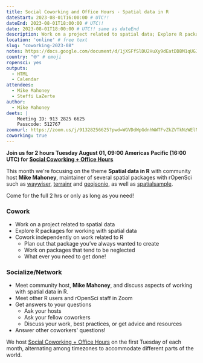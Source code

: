 ```yaml
---
title: Social Coworking and Office Hours - Spatial data in R
dateStart: 2023-08-01T16:00:00 # UTC!!
dateEnd: 2023-08-01T18:00:00 # UTC!!
date: 2023-08-01T18:00:00 # UTC!! same as dateEnd
description: Work on a project related to spatial data; Explore R packages for working with spatial data; Cowork independently on work related to R!
location: 'online' # free text
slug: "coworking-2023-08"
notes: https://docs.google.com/document/d/1jXSFfSlDU2HuXy9dEatDDBM1qUGJ8ar-kGFsTYsT85s/edit
country: "🌐" # emoji
ropensci: yes
outputs:
  - HTML
  - Calendar
attendees:
  - Mike Mahoney
  - Steffi LaZerte
author:
  - Mike Mahoney
deets: |
    Meeting ID: 913 2825 6625
    Passcode: 512767
zoomurl: https://zoom.us/j/91328256625?pwd=WGVDdWpGdnhWWTFvZkZVTkNzWElNQT09
coworking: true
---
```


<!--
```{r}
d <- lubridate::ymd_hms('2023-08-01 09:00:00', tz = 'America/Vancouver')
lubridate::with_tz(d, 'UTC')
lubridate::with_tz(d, 'America/Winnipeg')
```
-->

**Join us for 2 hours Tuesday August 01, 09:00 Americas Pacific (16:00 UTC) for 
[Social Coworking + Office Hours](/blog/2023/06/21/coworking/)**

This month we're focusing on the theme **Spatial data in R** 
with community host **Mike Mahoney**, maintainer of several spatial packages with
rOpenSci such as [waywiser](https://docs.ropensci.org/waywiser/), 
[terrainr](https://docs.ropensci.org/terrainr/) and 
[geojsonio](https://docs.ropensci.org/geojsonio/), 
as well as [spatialsample](https://spatialsample.tidymodels.org/).

Come for the full 2 hrs or only as long as you need!

### Cowork

- Work on a project related to spatial data
- Explore R packages for working with spatial data
- Cowork independently on work related to R
    - Plan out that package you’ve always wanted to create
    - Work on packages that tend to be neglected
    - What ever you need to get done!

### Socialize/Network

- Meet community host, **Mike Mahoney**, and discuss aspects of working with spatial data in R.
- Meet other R users and rOpenSci staff in Zoom
- Get answers to your questions
    - Ask your hosts
    - Ask your fellow coworkers
    - Discuss your work, best practices, or get advice and resources
- Answer other coworkers' questions!

We host 
[Social Coworking + Office Hours](/blog/2023/06/21/coworking/) 
on the first Tuesday of each month, alternating among timezones to 
accommodate different parts of the world.
